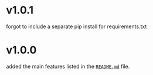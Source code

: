 # v1.0.1
forgot to include a separate pip install for requirements.txt

# v1.0.0
added the main features listed in the [`README.md`](README.md) file.
